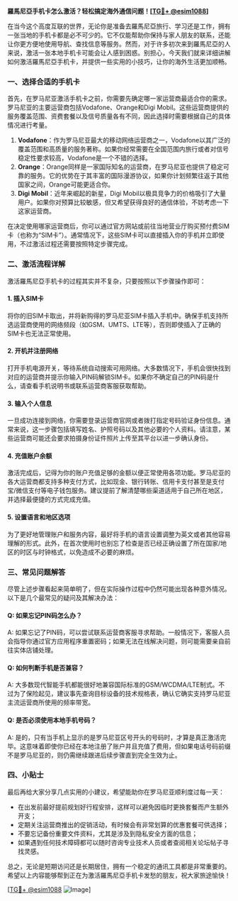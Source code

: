 **羅馬尼亞手机卡怎么激活？轻松搞定海外通信问题！[[TG💪+ @esim1088](https://t.me/s/esim1088)]**

在当今这个高度互联的世界，无论你是准备去羅馬尼亞旅行、学习还是工作，拥有一张当地的手机卡都是必不可少的。它不仅能帮助你保持与家人朋友的联系，还能让你更方便地使用导航、查找信息等服务。然而，对于许多初次来到羅馬尼亞的人来说，激活一张本地手机卡可能会让人感到困惑。别担心，今天我们就来详细讲解如何激活羅馬尼亞手机卡，并提供一些实用的小技巧，让你的海外生活更加顺畅。

### 一、选择合适的手机卡

首先，在罗马尼亚激活手机卡之前，你需要先确定哪一家运营商最适合你的需求。罗马尼亚的主要运营商包括Vodafone、Orange和Digi Mobil。这些运营商提供的服务覆盖范围、资费套餐以及信号质量各有不同，因此选择时需要根据自己的具体情况进行考量。

1. **Vodafone**：作为罗马尼亚最大的移动网络运营商之一，Vodafone以其广泛的覆盖范围和高质量的服务著称。如果你经常需要在全国范围内旅行或者对信号稳定性要求较高，Vodafone是一个不错的选择。
2. **Orange**：Orange同样是一家国际知名的运营商，在罗马尼亚也提供了稳定可靠的服务。它的优势在于其丰富的国际漫游协议，如果你计划频繁往返于其他国家之间，Orange可能更适合你。
3. **Digi Mobil**：近年来崛起的新星，Digi Mobil以极具竞争力的价格吸引了大量用户。如果你对预算比较敏感，但又希望获得良好的通信体验，不妨考虑一下这家运营商。

在决定使用哪家运营商后，你可以通过官方网站或前往当地营业厅购买预付费SIM卡（也称为“SIM卡”）。通常情况下，这些SIM卡可以直接插入你的手机并立即使用，不过激活过程还需要按照特定步骤完成。

### 二、激活流程详解

激活羅馬尼亞手机卡的过程其实并不复杂，只要按照以下步骤操作即可：

#### 1. 插入SIM卡

将你的旧SIM卡取出，并将新购得的罗马尼亚SIM卡插入手机中。确保手机支持所选运营商使用的网络频段（如GSM、UMTS、LTE等），否则即使插入了正确的SIM卡也无法正常使用。

#### 2. 开机并注册网络

打开手机电源开关，等待系统自动搜索可用网络。大多数情况下，手机会很快找到对应的运营商并提示你输入PIN码解锁SIM卡。如果你不确定自己的PIN码是什么，请查看手机说明书或联系运营商客服获取帮助。

#### 3. 输入个人信息

一旦成功连接到网络，你需要登录运营商官网或者拨打指定号码验证身份信息。通常来说，这一步骤包括填写姓名、护照号码以及其他必要的个人资料。请注意，某些运营商可能还会要求拍摄身份证件照片上传至其平台以进一步确认身份。

#### 4. 充值账户余额

激活完成后，记得为你的账户充值足够的金额以便正常使用各项功能。罗马尼亚的各大运营商都支持多种支付方式，比如现金、银行转账、信用卡支付甚至是支付宝/微信支付等电子钱包服务。建议提前了解清楚哪些渠道适用于自己所在地区，并选择最便捷的方式完成充值。

#### 5. 设置语言和地区选项

为了更好地管理账户和服务内容，最好将手机的语言设置调整为英文或者其他容易理解的形式。此外，在首次使用时也别忘了检查是否已经正确设置了所在国家/地区的时区与时钟格式，以免造成不必要的麻烦。

### 三、常见问题解答

尽管上述步骤看起来简单明了，但在实际操作过程中仍然可能出现各种意外情况。以下是几个最常见的疑问及其解决办法：

#### Q: 如果忘记PIN码怎么办？
A: 如果忘记了PIN码，可以尝试联系运营商客服寻求帮助。一般情况下，客服人员会指导你通过官方应用程序重置密码；如果无法在线解决问题，则可能需要亲自前往实体店铺处理。

#### Q: 如何判断手机是否兼容？
A: 大多数现代智能手机都能很好地兼容国际标准的GSM/WCDMA/LTE制式。不过为了保险起见，建议事先查询目标设备的技术规格表，确认它确实支持罗马尼亚主流运营商所使用的频率带宽。

#### Q: 是否必须使用本地手机号码？
A: 是的，只有当手机上显示的是罗马尼亚区号开头的号码时，才算是真正激活完毕。这意味着即使你已经在本地注册了账户并且充值了费用，但如果电话号码前缀不是罗马尼亚的，则仍需继续跟进后续步骤直到完全生效为止。

### 四、小贴士

最后再给大家分享几点实用的小建议，希望能助你在罗马尼亚顺利度过每一天：

- 在出发前最好提前规划好行程安排，这样可以避免因临时更换套餐而产生额外开支；
- 定期关注运营商推出的促销活动，有时候会有非常划算的优惠套餐可供选择；
- 不要忘记备份重要文件资料，尤其是涉及到隐私安全方面的信息；
- 如果遇到任何技术障碍都可以随时咨询专业技术人员或者查阅相关论坛帖子寻找灵感。

总之，无论是短期访问还是长期居住，拥有一个稳定的通讯工具都是非常重要的。希望以上内容能够帮到正在为激活羅馬尼亞手机卡发愁的朋友，祝大家旅途愉快！

[[TG💪+ @esim1088](https://t.me/s/esim1088) ![Image](https://i.postimg.cc/4NQfJmqS/Snipaste-2025-05-13-00-14-12.png)]